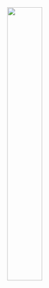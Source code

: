 <!---
- 👋 Hi, I’m @XZJIsme
- 👀 I’m paTHEtically interested in NoTHing
- 🌱 I’m currently learning some Graph/GNN stuff.
- 🦉 I’m looking to apply for a PhD program in graph learning.
- 📫 How to reach me: you won't, right? hahaha
--->

<!---
XZJIsme/XZJIsme is a ✨ special ✨ repository because its `README.md` (this file) appears on your GitHub profile.
You can click the Preview link to take a look at your changes.
--->

<!---
sometimes I just realize that I'm a lʊzə ... hahaha
--->

<img id="me" src="[/pics/illustration_rabbit.jpg](https://github.com/XZJIsme/XZJIsme/assets/30148847/57bedd0d-d666-4dd6-bf33-38fffa55b15c)https://github.com/XZJIsme/XZJIsme/assets/30148847/57bedd0d-d666-4dd6-bf33-38fffa55b15c" width="40%" style="margin:0 auto;" />
